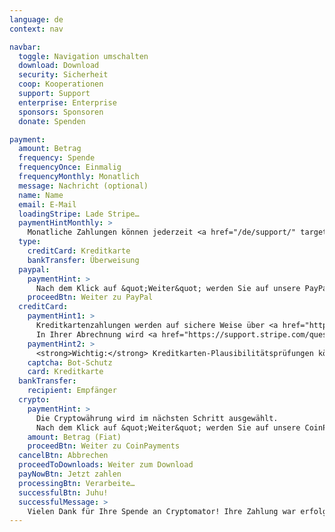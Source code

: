 ```yaml
---
language: de
context: nav

navbar:
  toggle: Navigation umschalten
  download: Download
  security: Sicherheit
  coop: Kooperationen
  support: Support
  enterprise: Enterprise
  sponsors: Sponsoren
  donate: Spenden

payment:
  amount: Betrag
  frequency: Spende
  frequencyOnce: Einmalig
  frequencyMonthly: Monatlich
  message: Nachricht (optional)
  name: Name
  email: E-Mail
  loadingStripe: Lade Stripe…
  paymentHintMonthly: >
    Monatliche Zahlungen können jederzeit <a href="/de/support/" target="_blank">storniert</a> werden.
  type:
    creditCard: Kreditkarte
    bankTransfer: Überweisung
  paypal:
    paymentHint: >
      Nach dem Klick auf &quot;Weiter&quot; werden Sie auf unsere PayPal-Seite geleitet.
    proceedBtn: Weiter zu PayPal
  creditCard:
    paymentHint1: >
      Kreditkartenzahlungen werden auf sichere Weise über <a href="https://stripe.com" target="_blank">Stripe</a> bearbeitet. Dabei sind weder Ihre Kartennummer noch der CVC durch uns einsehbar.
      In Ihrer Abrechnung wird <a href="https://support.stripe.com/questions/i-have-a-charge-on-my-card-from-stripe-but-i-m-not-a-stripe-user" target="_blank">eine Buchung von Stripe</a> enthalten sein.
    paymentHint2: >
      <strong>Wichtig:</strong> Kreditkarten-Plausibilitätsprüfungen können fehlschlagen, wenn Sie Anonymisierungsdienste wie Proxies oder Tor nutzen.
    captcha: Bot-Schutz
    card: Kreditkarte
  bankTransfer:
    recipient: Empfänger
  crypto:
    paymentHint: >
      Die Cryptowährung wird im nächsten Schritt ausgewählt.
      Nach dem Klick auf &quot;Weiter&quot; werden Sie auf unsere CoinPayments-Seite geleitet.
    amount: Betrag (Fiat)
    proceedBtn: Weiter zu CoinPayments
  cancelBtn: Abbrechen
  proceedToDownloads: Weiter zum Download
  payNowBtn: Jetzt zahlen
  processingBtn: Verarbeite…
  successfulBtn: Juhu!
  successfulMessage: >
    Vielen Dank für Ihre Spende an Cryptomator! Ihre Zahlung war erfolgreich und Sie kommen im nächsten Schritt zur Downloads-Seite. :tada:
---
```

